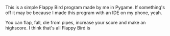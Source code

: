 This is a simple Flappy Bird program made by me in Pygame. If something's off it may be because I made this program with an IDE on my phone, yeah.

You can flap, fall, die from pipes, increase your score and make an highscore. I think that's all Flappy Bird is
